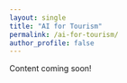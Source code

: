 ```yaml
---
layout: single
title: "AI for Tourism"
permalink: /ai-for-tourism/
author_profile: false
---
```


Content coming soon!
